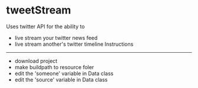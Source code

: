 # tweetStream
Uses twitter API for  the ability to 
* live stream your twitter news feed
* live stream another's twitter timeline
Instructions
------
* download project
* make buildpath to resource foler
* edit the 'someone' variable in Data class
* edit the 'source' variable in Data class

